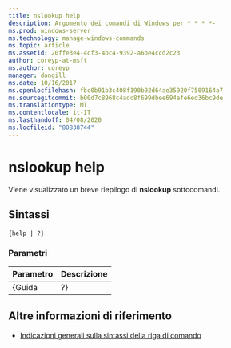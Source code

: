 ```yaml
---
title: nslookup help
description: Argomento dei comandi di Windows per * * * *-
ms.prod: windows-server
ms.technology: manage-windows-commands
ms.topic: article
ms.assetid: 20ffe3e4-4cf3-4bc4-9392-a6be4ccd2c23
author: coreyp-at-msft
ms.author: coreyp
manager: dongill
ms.date: 10/16/2017
ms.openlocfilehash: fbc0b91b3c408f190b92d64ae35920f7509164a7
ms.sourcegitcommit: b00d7c8968c4adc8f699dbee694afe6ed36bc9de
ms.translationtype: MT
ms.contentlocale: it-IT
ms.lasthandoff: 04/08/2020
ms.locfileid: "80838744"
---
```

# <a name="nslookup-help"></a>nslookup help



Viene visualizzato un breve riepilogo di **nslookup** sottocomandi.

## <a name="syntax"></a>Sintassi

```
{help | ?}
```

### <a name="parameters"></a>Parametri

| Parametro | Descrizione |
|-----------|-------------|
|   {Guida   |     ?}      |

## <a name="additional-references"></a>Altre informazioni di riferimento

- [Indicazioni generali sulla sintassi della riga di comando](command-line-syntax-key.md)